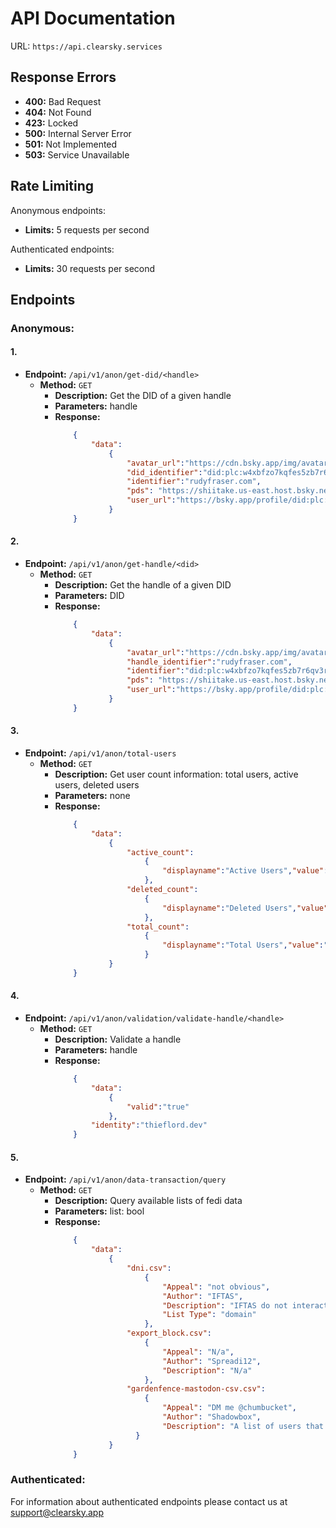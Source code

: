 # API Documentation

URL: `https://api.clearsky.services`

## Response Errors
- **400:** Bad Request
- **404:** Not Found
- **423:** Locked
- **500:** Internal Server Error
- **501:** Not Implemented
- **503:** Service Unavailable

## Rate Limiting

Anonymous endpoints:
- **Limits:** 5 requests per second

Authenticated endpoints:
- **Limits:** 30 requests per second

## Endpoints

### Anonymous:

#### 1.

- **Endpoint:** `/api/v1/anon/get-did/<handle>`
  - **Method:** `GET`
    - **Description:** Get the DID of a given handle
    - **Parameters:** handle
    - **Response:**
        ```json
            {
                "data":
                    {
                        "avatar_url":"https://cdn.bsky.app/img/avatar/plain/did:plc:w4xbfzo7kqfes5zb7r6qv3rw/bafkreicbh2mxpza6xhdwfwdvro33jlioue3g4elfp75u3je64dbvjk44la",
                        "did_identifier":"did:plc:w4xbfzo7kqfes5zb7r6qv3rw",
                        "identifier":"rudyfraser.com",
                        "pds": "https://shiitake.us-east.host.bsky.network",
                        "user_url":"https://bsky.app/profile/did:plc:w4xbfzo7kqfes5zb7r6qv3rw"
                    }
            }

#### 2.

- **Endpoint:** `/api/v1/anon/get-handle/<did>`
  - **Method:** `GET`
    - **Description:** Get the handle of a given DID
    - **Parameters:** DID
    - **Response:**
        ```json
            {
                "data":
                    {
                        "avatar_url":"https://cdn.bsky.app/img/avatar/plain/did:plc:w4xbfzo7kqfes5zb7r6qv3rw/bafkreicbh2mxpza6xhdwfwdvro33jlioue3g4elfp75u3je64dbvjk44la",
                        "handle_identifier":"rudyfraser.com",
                        "identifier":"did:plc:w4xbfzo7kqfes5zb7r6qv3rw",
                        "pds": "https://shiitake.us-east.host.bsky.network",
                        "user_url":"https://bsky.app/profile/did:plc:w4xbfzo7kqfes5zb7r6qv3rw"
                    }
            }

#### 3.

- **Endpoint:** `/api/v1/anon/total-users`
  - **Method:** `GET`
    - **Description:** Get user count information: total users, active users, deleted users
    - **Parameters:** none
    - **Response:**
        ```json
            {
                "data":
                    {
                        "active_count":
                            {
                                "displayname":"Active Users","value":"5,506,791"
                            },
                        "deleted_count":
                            {
                                "displayname":"Deleted Users","value":"394,545"
                            },
                        "total_count":
                            {
                                "displayname":"Total Users","value":"5,901,336"
                            }
                    }
            }

#### 4.

- **Endpoint:** `/api/v1/anon/validation/validate-handle/<handle>`
  - **Method:** `GET`
    - **Description:** Validate a handle
    - **Parameters:** handle
    - **Response:**
        ```json
            {
                "data":
                    {
                        "valid":"true"
                    },
                "identity":"thieflord.dev"
            }
  
#### 5.

- **Endpoint:** `/api/v1/anon/data-transaction/query`
  - **Method:** `GET`
    - **Description:** Query available lists of fedi data
    - **Parameters:** list: bool
    - **Response:**
        ```json
            {
                "data": 
                    {
                        "dni.csv": 
                            {
                                "Appeal": "not obvious",
                                "Author": "IFTAS",
                                "Description": "IFTAS do not interact list as of April 23",
                                "List Type": "domain"
                            },
                        "export_block.csv": 
                            {
                                "Appeal": "N/a",
                                "Author": "Spreadi12",
                                "Description": "N/a"
                            },
                        "gardenfence-mastodon-csv.csv": 
                            {
                                "Appeal": "DM me @chumbucket",
                                "Author": "Shadowbox",
                                "Description": "A list of users that belong under the bus"
                          }
                    }
            }
  
### Authenticated:

For information about authenticated endpoints please contact us at [support@clearsky.app](mailto:support@clearsky.app)